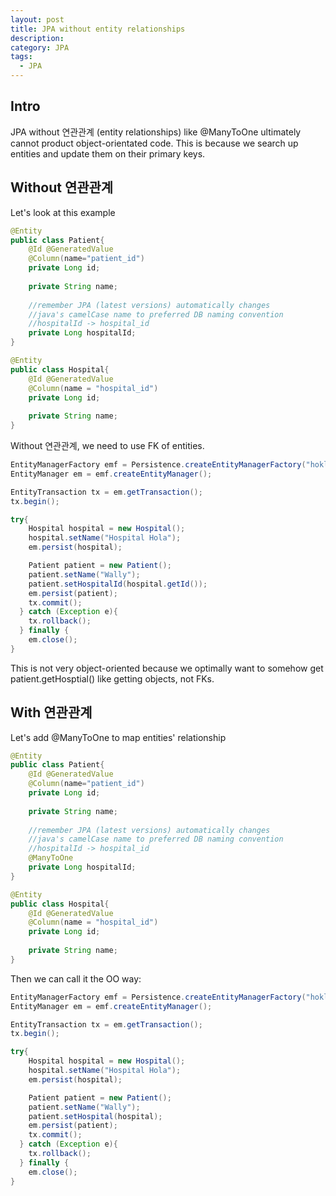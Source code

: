 ```yaml
---
layout: post
title: JPA without entity relationships
description: 
category: JPA
tags:
  - JPA
---
```

  
## Intro 
JPA without 연관관계 (entity relationships) like @ManyToOne ultimately
cannot product object-orientated code. This is because we search up 
entities and update them on their primary keys.

## Without 연관관계
Let's look at this example

```java
@Entity
public class Patient{
    @Id @GeneratedValue
    @Column(name="patient_id")
    private Long id;
    
    private String name;
    
    //remember JPA (latest versions) automatically changes
    //java's camelCase name to preferred DB naming convention
    //hospitalId -> hospital_id
    private Long hospitalId;
}

@Entity
public class Hospital{
    @Id @GeneratedValue
    @Column(name = "hospital_id")
    private Long id;
    
    private String name;
}
```

Without 연관관계, we need to use FK of entities.
```java
EntityManagerFactory emf = Persistence.createEntityManagerFactory("hokla");
EntityManager em = emf.createEntityManager();

EntityTransaction tx = em.getTransaction();
tx.begin();

try{
    Hospital hospital = new Hospital();
    hospital.setName("Hospital Hola");
    em.persist(hospital);

    Patient patient = new Patient();
    patient.setName("Wally");
    patient.setHospitalId(hospital.getId());
    em.persist(patient);
    tx.commit();
  } catch (Exception e){
    tx.rollback();
  } finally {
    em.close();
}
```
  
This is not very object-oriented because we optimally want to 
somehow get patient.getHosptial() like getting objects, not FKs.


## With 연관관계
Let's add @ManyToOne to map entities' relationship

```java
@Entity
public class Patient{
    @Id @GeneratedValue
    @Column(name="patient_id")
    private Long id;
    
    private String name;
    
    //remember JPA (latest versions) automatically changes
    //java's camelCase name to preferred DB naming convention
    //hospitalId -> hospital_id
    @ManyToOne
    private Long hospitalId;
}

@Entity
public class Hospital{
    @Id @GeneratedValue
    @Column(name = "hospital_id")
    private Long id;
    
    private String name;
}
```

Then we can call it the OO way:

```java
EntityManagerFactory emf = Persistence.createEntityManagerFactory("hokla");
EntityManager em = emf.createEntityManager();

EntityTransaction tx = em.getTransaction();
tx.begin();

try{
    Hospital hospital = new Hospital();
    hospital.setName("Hospital Hola");
    em.persist(hospital);

    Patient patient = new Patient();
    patient.setName("Wally");
    patient.setHospital(hospital);
    em.persist(patient);
    tx.commit();
  } catch (Exception e){
    tx.rollback();
  } finally {
    em.close();
}
```
